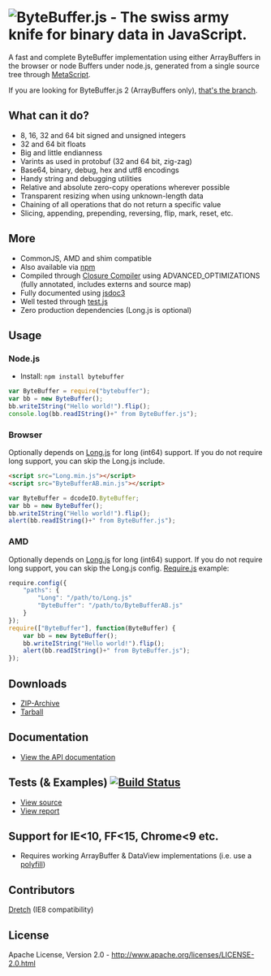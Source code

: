 ![ByteBuffer.js - The swiss army knife for binary data in JavaScript.](https://raw.github.com/dcodeIO/ByteBuffer.js/master/ByteBuffer.png)
======================================
A fast and complete ByteBuffer implementation using either ArrayBuffers in the browser or node Buffers under node.js,
generated from a single source tree through [MetaScript](https://github.com/dcodeIO/MetaScript).

If you are looking for ByteBuffer.js 2 (ArrayBuffers only), [that's the branch](https://github.com/dcodeIO/ByteBuffer.js/tree/ByteBuffer2).

What can it do?
---------------
* 8, 16, 32 and 64 bit signed and unsigned integers
* 32 and 64 bit floats
* Big and little endianness
* Varints as used in protobuf (32 and 64 bit, zig-zag)
* Base64, binary, debug, hex and utf8 encodings
* Handy string and debugging utilities
* Relative and absolute zero-copy operations wherever possible
* Transparent resizing when using unknown-length data
* Chaining of all operations that do not return a specific value
* Slicing, appending, prepending, reversing, flip, mark, reset, etc.

More
----
* CommonJS, AMD and shim compatible
* Also available via [npm](https://npmjs.org/package/bytebuffer)
* Compiled through [Closure Compiler](https://developers.google.com/closure/compiler/) using ADVANCED_OPTIMIZATIONS 
 (fully annotated, includes externs and source map)
* Fully documented using [jsdoc3](https://github.com/jsdoc3/jsdoc)
* Well tested through [test.js](https://github.com/dcodeIO/test.js)
* Zero production dependencies (Long.js is optional)

Usage
-----
### Node.js ###
* Install: `npm install bytebuffer`

```javascript
var ByteBuffer = require("bytebuffer");
var bb = new ByteBuffer();
bb.writeIString("Hello world!").flip();
console.log(bb.readIString()+" from ByteBuffer.js");
```

### Browser ###

Optionally depends on [Long.js](https://github.com/dcodeIO/Long.js) for long (int64) support. If you do not require long
support, you can skip the Long.js include.

```html
<script src="Long.min.js"></script>
<script src="ByteBufferAB.min.js"></script>
```

```javascript
var ByteBuffer = dcodeIO.ByteBuffer;
var bb = new ByteBuffer();
bb.writeIString("Hello world!").flip();
alert(bb.readIString()+" from ByteBuffer.js");
```

### AMD ###

Optionally depends on [Long.js](https://github.com/dcodeIO/Long.js) for long (int64) support. If you do not require long
support, you can skip the Long.js config. [Require.js](http://requirejs.org/) example:

```javascript
require.config({
    "paths": {
        "Long": "/path/to/Long.js"
        "ByteBuffer": "/path/to/ByteBufferAB.js"
    }
});
require(["ByteBuffer"], function(ByteBuffer) {
    var bb = new ByteBuffer();
    bb.writeIString("Hello world!").flip();
    alert(bb.readIString()+" from ByteBuffer.js");
});
```

Downloads
---------
* [ZIP-Archive](https://github.com/dcodeIO/ByteBuffer.js/archive/master.zip)
* [Tarball](https://github.com/dcodeIO/ByteBuffer.js/tarball/master)

Documentation
-------------
* [View the API documentation](http://htmlpreview.github.com/?http://github.com/dcodeIO/ByteBuffer.js/master/docs/module-ByteBuffer.html)

Tests (& Examples) [![Build Status](https://travis-ci.org/dcodeIO/ByteBuffer.js.png?branch=master)](https://travis-ci.org/dcodeIO/ByteBuffer.js)
------------------
* [View source](https://github.com/dcodeIO/ByteBuffer.js/blob/master/tests/suite.js)
* [View report](https://travis-ci.org/dcodeIO/ByteBuffer.js)

Support for IE<10, FF<15, Chrome<9 etc.
---------------------------------------
* Requires working ArrayBuffer & DataView implementations (i.e. use a [polyfill](https://github.com/inexorabletash/polyfill#typed-arrays-polyfill))

Contributors
------------
[Dretch](https://github.com/Dretch) (IE8 compatibility)

License
-------
Apache License, Version 2.0 - http://www.apache.org/licenses/LICENSE-2.0.html
